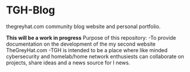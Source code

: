 # TGH-Blog
thegreyhat.com community blog website and personal portfolio.

**This will be a work in progress**
 Purpose of this repository:
    -To provide documentation on the development of the my second website TheGreyHat.com
    -TGH is intended to be a place where like minded cybersecurity and homelab/home network enthusiests can collaborate on projects, share ideas and a news source for I
    news. 
